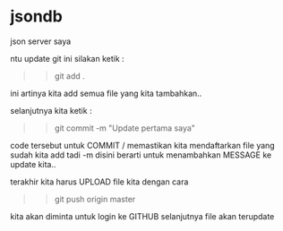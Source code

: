 # jsondb
json server saya

ntu update git ini silakan ketik : 
>> git add .

ini artinya kita add semua file yang kita tambahkan..

selanjutnya kita ketik : 
>> git commit -m "Update pertama saya"

code tersebut untuk COMMIT / memastikan kita mendaftarkan file yang sudah kita add tadi
-m disini berarti untuk menambahkan MESSAGE ke update kita..

terakhir kita harus UPLOAD file kita dengan cara
>> git push origin master

kita akan diminta untuk login ke GITHUB
selanjutnya file akan terupdate

